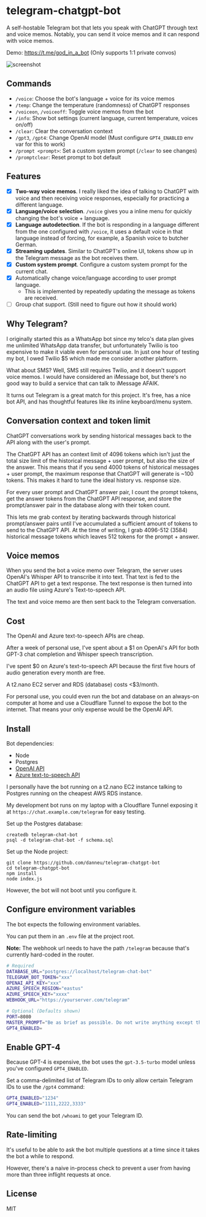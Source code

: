 # telegram-chatgpt-bot

A self-hostable Telegram bot that lets you speak with ChatGPT through text and voice memos. Notably, you can send it voice memos and it can respond with voice memos.

Demo: <https://t.me/god_in_a_bot> (Only supports 1:1 private convos)

![screenshot](demo.png)

## Commands

-   `/voice`: Choose the bot's language + voice for its voice memos
-   `/temp`: Change the temperature (randomness) of ChatGPT responses
-   `/voiceon`, `/voiceoff`: Toggle voice memos from the bot
-   `/info`: Show bot settings (current language, current temperature, voices on/off)
-   `/clear`: Clear the conversation context
-   `/gpt3`, `/gpt4`: Change OpenAI model (Must configure `GPT4_ENABLED` env var for this to work)
-   `/prompt <prompt>`: Set a custom system prompt (`/clear` to see changes)
-   `/promptclear`: Reset prompt to bot default

## Features

-   [x] **Two-way voice memos**. I really liked the idea of talking to ChatGPT with voice and then receiving voice responses, especially for practicing a different language.
-   [x] **Language/voice selection**. `/voice` gives you a inline menu for quickly changing the bot's voice + language.
-   [x] **Language autodetection**. If the bot is responding in a language different from the one configured with `/voice`, it uses a default voice in that language instead of forcing, for example, a Spanish voice to butcher German.
-   [x] **Streaming updates**. Similar to ChatGPT's online UI, tokens show up in the Telegram message as the bot receives them.
-   [x] **Custom system prompt**. Configure a custom system prompt for the current chat.
-   [x] Automatically change voice/language according to user prompt language.
    -   This is implemented by repeatedly updating the message as tokens are received.
-   [ ] Group chat support. (Still need to figure out how it should work)

## Why Telegram?

I originally started this as a WhatsApp bot since my telco's data plan gives me unlimited WhatsApp data transfer, but unfortunately Twilio is too expensive to make it viable even for personal use. In just one hour of testing my bot, I owed Twilio $5 which made me consider another platform.

What about SMS? Well, SMS still requires Twilio, and it doesn't support voice memos. I would have considered an iMessage bot, but there's no good way to build a service that can talk to iMessage AFAIK.

It turns out Telegram is a great match for this project. It's free, has a nice bot API, and has thoughtful features like its inline keyboard/menu system.

## Conversation context and token limit

ChatGPT conversations work by sending historical messages back to the API along with the user's prompt.

The ChatGPT API has an context limit of 4096 tokens which isn't just the total size limit of the historical message + user prompt, but also the size of the answer. This means that if you send 4000 tokens of historical messages + user prompt, the maximum response that ChatGPT will generate is ~100 tokens. This makes it hard to tune the ideal history vs. response size.

For every user prompt and ChatGPT answer pair, I count the prompt tokens, get the answer tokens from the ChatGPT API response, and store the prompt/answer pair in the database along with their token count.

This lets me grab context by iterating backwards through historical prompt/answer pairs until I've accumulated a sufficient amount of tokens to send to the ChatGPT API. At the time of writing, I grab 4096-512 (3584) historical message tokens which leaves 512 tokens for the prompt + answer.

## Voice memos

When you send the bot a voice memo over Telegram, the server uses OpenAI's Whisper API to transcribe it into
text. That text is fed to the ChatGPT API to get a text response. The text response is then
turned into an audio file using Azure's Text-to-speech API.

The text and voice memo are then sent back to the Telegram conversation.

## Cost

The OpenAI and Azure text-to-speech APIs are cheap.

After a week of personal use, I've spent about a $1 on OpenAI's API for both GPT-3 chat completion and Whisper speech transcription.

I've spent $0 on Azure's text-to-speech API because the first five hours of audio generation every month are free.

A t2.nano EC2 server and RDS (database) costs <$3/month.

For personal use, you could even run the bot and database on an always-on computer at home and use a Cloudflare Tunnel to expose the bot to the internet. That means your only expense would be the OpenAI API.

## Install

Bot dependencies:

-   Node
-   Postgres
-   [OpenAI API](https://platform.openai.com/overview)
-   [Azure text-to-speech API](https://azure.microsoft.com/en-us/products/cognitive-services/text-to-speech/)

I personally have the bot running on a t2.nano EC2 instance talking to Postgres running on the cheapest AWS RDS instance.

My development bot runs on my laptop with a Cloudflare Tunnel exposing it at `https://chat.example.com/telegram` for easy testing.

Set up the Postgres database:

```
createdb telegram-chat-bot
psql -d telegram-chat-bot -f schema.sql
```

Set up the Node project:

```
git clone https://github.com/danneu/telegram-chatgpt-bot
cd telegram-chatgpt-bot
npm install
node index.js
```

However, the bot will not boot until you configure it.

## Configure environment variables

The bot expects the following environment variables.

You can put them in an `.env` file at the project root.

**Note:** The webhook url needs to have the path `/telegram` because that's currently hard-coded in the router.

```bash
# Required
DATABASE_URL="postgres://localhost/telegram-chat-bot"
TELEGRAM_BOT_TOKEN="xxx"
OPENAI_API_KEY="xxx"
AZURE_SPEECH_REGION="eastus"
AZURE_SPEECH_KEY="xxxx"
WEBHOOK_URL="https://yourserver.com/telegram"

# Optional (Defaults shown)
PORT=8080
MASTER_PROMPT="Be as brief as possible. Do not write anything except the answer to the question. For example, do not say that you don't have an opinion on something nor that there are many answers to a question. Instead, choose a random believable answer."
GPT4_ENABLED=
```

## Enable GPT-4

Because GPT-4 is expensive, the bot uses the `gpt-3.5-turbo` model unless you've configured `GPT4_ENABLED`.

Set a comma-delimited list of Telegram IDs to only allow certain Telegram IDs to use the `/gpt4` command:

```bash
GPT4_ENABLED="1234"
GPT4_ENABLED="1111,2222,3333"
```

You can send the bot `/whoami` to get your Telegram ID.

## Rate-limiting

It's useful to be able to ask the bot multiple questions at a time since it takes the bot a while to respond.

However, there's a naive in-process check to prevent a user from having more than three inflight requests at once.

## License

MIT
